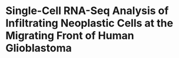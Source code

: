 
# Single-Cell RNA-Seq Analysis of Infiltrating Neoplastic Cells at the Migrating Front of Human Glioblastoma
